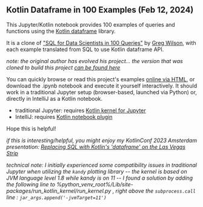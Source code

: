 ## Kotlin Dataframe in 100 Examples (Feb 12, 2024)

This Jupyter/Kotlin notebook provides 100 examples of queries and functions using the [Kotlin dataframe](https://github.com/Kotlin/dataframe) library.

It is a clone of  ["SQL for Data Scientists in 100 Queries"](https://gvwilson.github.io/sql-tutorial/) by [Greg Wilson](https://github.com/gvwilson), with each example translated from SQL to use Kotlin dataframe API.

*note: the original author has evolved his project... the version that was cloned to build this project [can be found here](https://2x2xplz.github.io/sql-tutorial-100queries/)*

You can quickly browse or read this project's examples [online via HTML](https://2x2xplz.github.io/Dataframe100Examples/), or download the .ipynb notebook and execute it yourself interactively. It should work in a traditional Jupyter setup (browser-based, launched via Python) or, directly in IntelliJ as a Kotlin notebook.
- traditional Jupyter: requires [Kotlin kernel for Jupyter](https://github.com/Kotlin/kotlin-jupyter)
- IntelliJ: requires [Kotlin notebook plugin](https://plugins.jetbrains.com/plugin/16340-kotlin-notebook](https://blog.jetbrains.com/kotlin/2023/07/introducing-kotlin-notebook/)https://blog.jetbrains.com/kotlin/2023/07/introducing-kotlin-notebook/)

Hope this is helpful!

*if this is interesting/helpful, you might enjoy my KotlinConf 2023 Amsterdam presentation: [Replacing SQL with Kotlin's 'dataframe' on the Las Vegas Strip](https://www.youtube.com/watch?v=sDZWiu9nnuU)*


*technical note: I initially experienced some compatibility issues in traditional Jupyter when utilizing the `kandy` plotting library -- the kernel is based on JVM language level 1.8 while kandy is on 11 -- I found a solution by adding the following line to %python_venv_root%/Lib/site-packages/run_kotlin_kernel/run_kernel.py , right above the `subprocess.call` line : `jar_args.append('-jvmTarget=11')`*
